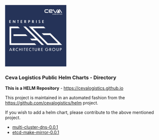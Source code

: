 <html>
<img src='./CEVA_EAG_logo.jpg' width="200" height="200"/>  
<h3>Ceva Logistics Public Helm Charts - Directory</h3>


<strong>This is a HELM Repository</strong> - <a href='https://cevalogistics.github.io'>https://cevalogistics.github.io</a><br>

This project is maintained in an automated fashion from the <a href='https://github.com/cevalogistics/helm'>https://github.com/cevalogistics/helm</a> project.

If you wish to add a helm chart, please contribute to the above mentioned project.<br/><ul>
<li><a href='https://github.com/cevalogistics/helm/tree/master/charts/stable/multi-cluster-dns' target='_blank' >multi-cluster-dns-0.0.1</a></li>
<li><a href='https://github.com/cevalogistics/helm/tree/master/charts/stable/etcd-make-mirror' target='_blank' >etcd-make-mirror-0.0.1</a></li>
</ul>
</html>
